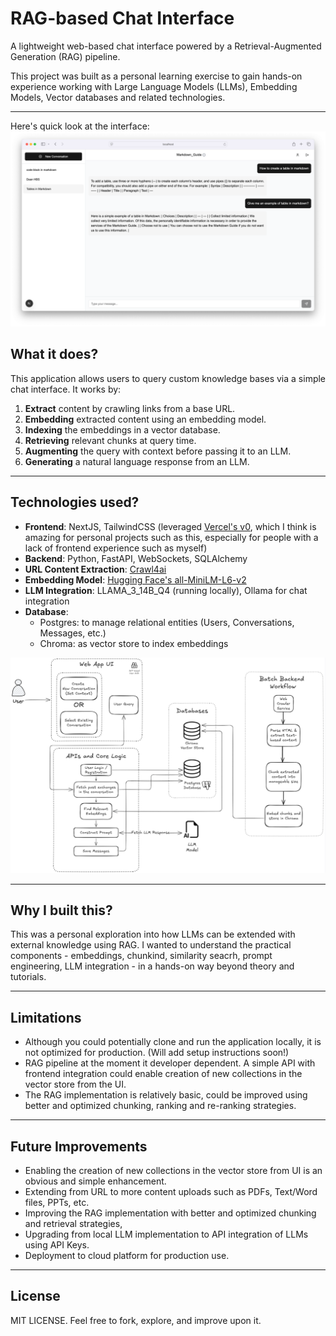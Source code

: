 # RAG-based Chat Interface

A lightweight web-based chat interface powered by a Retrieval-Augmented Generation (RAG) pipeline.

This project was built as a personal learning exercise to gain hands-on experience working with Large Language Models (LLMs), Embedding Models, Vector databases and related technologies.

---

Here's quick look at the interface:
![Main Chat Interface](./chat-interface-ui.png)

## What it does?

This application allows users to query custom knowledge bases via a simple chat interface. It works by:

1. **Extract** content by crawling links from a base URL.
2. **Embedding** extracted content using an embedding model.
3. **Indexing** the embeddings in a vector database.
4. **Retrieving** relevant chunks at query time.
5. **Augmenting** the query with context before passing it to an LLM.
6. **Generating** a natural language response from an LLM.

---

## Technologies used?

- **Frontend**: NextJS, TailwindCSS (leveraged [Vercel's v0](https://vercel.com/docs/v0), which I think is amazing for personal projects such as this, especially for people with a lack of frontend experience such as myself)
- **Backend**: Python, FastAPI, WebSockets, SQLAlchemy
- **URL Content Extraction**: [Crawl4ai](https://github.com/unclecode/crawl4ai)
- **Embedding Model**: [Hugging Face's all-MiniLM-L6-v2](https://huggingface.co/sentence-transformers/all-MiniLM-L6-v2)
- **LLM Integration**: LLAMA_3_14B_Q4 (running locally), Ollama for chat integration
- **Database**:
    - Postgres: to manage relational entities (Users, Conversations, Messages, etc.)
    - Chroma: as vector store to index embeddings

![High level architecture](./sys-arch.png)

---

## Why I built this?

This was a personal exploration into how LLMs can be extended with external knowledge using RAG. I wanted to understand the practical components - embeddings, chunkind, similarity seacrh, prompt engineering, LLM integration - in a hands-on way beyond theory and tutorials.

---

## Limitations

- Although you could potentially clone and run the application locally, it is not optimized for production. (Will add setup instructions soon!)
- RAG pipeline at the moment it developer dependent. A simple API with frontend integration could enable creation of new collections in the vector store from the UI.
- The RAG implementation is relatively basic, could be improved using better and optimized chunking, ranking and re-ranking strategies.

---

## Future Improvements

- Enabling the creation of new collections in the vector store from UI is an obvious and simple enhancement.
- Extending from URL to more content uploads such as PDFs, Text/Word files, PPTs, etc.
- Improving the RAG implementation with better and optimized chunking and retrieval strategies,
- Upgrading from local LLM implementation to API integration of LLMs using API Keys.
- Deployment to cloud platform for production use.


--- 

## License

MIT LICENSE. Feel free to fork, explore, and improve upon it. 

